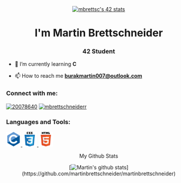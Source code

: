 <div align="center">  
<a href="https://github.com/JaeSeoKim/badge42"><img src="https://badge42.vercel.app/api/v2/cl8vu6qy400210glbg0qg34io/stats?cursusId=21&coalitionId=234" alt="mbrettsc's 42 stats"/></a>
</div>
<h1 align="center">I'm Martin Brettschneider</h1>
<h3 align="center">42 Student</h3>

- 🌱 I’m currently learning **C**

- 📫 How to reach me **burakmartin007@outlook.com**

<h3 align="left">Connect with me:</h3>
<p align="left">
<a href="https://stackoverflow.com/users/20078640" target="blank"><img align="center" src="https://raw.githubusercontent.com/rahuldkjain/github-profile-readme-generator/master/src/images/icons/Social/stack-overflow.svg" alt="20078640" height="30" width="40" /></a>
<a href="https://instagram.com/mbrettschneiderr" target="blank"><img align="center" src="https://raw.githubusercontent.com/rahuldkjain/github-profile-readme-generator/master/src/images/icons/Social/instagram.svg" alt="mbrettschneiderr" height="30" width="40" /></a>
</p>

<h3 align="left">Languages and Tools:</h3>
<p align="left"> <a href="https://www.cprogramming.com/" target="_blank" rel="noreferrer"> <img src="https://raw.githubusercontent.com/devicons/devicon/master/icons/c/c-original.svg" alt="c" width="40" height="40"/> </a> <a href="https://www.w3schools.com/css/" target="_blank" rel="noreferrer"> <img src="https://raw.githubusercontent.com/devicons/devicon/master/icons/css3/css3-original-wordmark.svg" alt="css3" width="40" height="40"/> </a> <a href="https://www.w3.org/html/" target="_blank" rel="noreferrer"> <img src="https://raw.githubusercontent.com/devicons/devicon/master/icons/html5/html5-original-wordmark.svg" alt="html5" width="40" height="40"/> </a> </p>
<div align="center">  
 

 My Github Stats 

 
[![Martin's github stats](https://github-readme-stats.vercel.app/api?username=MartinBrettschneider&theme=radical&show_icons=true")](https://github.com/martinbrettschneider/martinbrettschneider)  

</div> 


